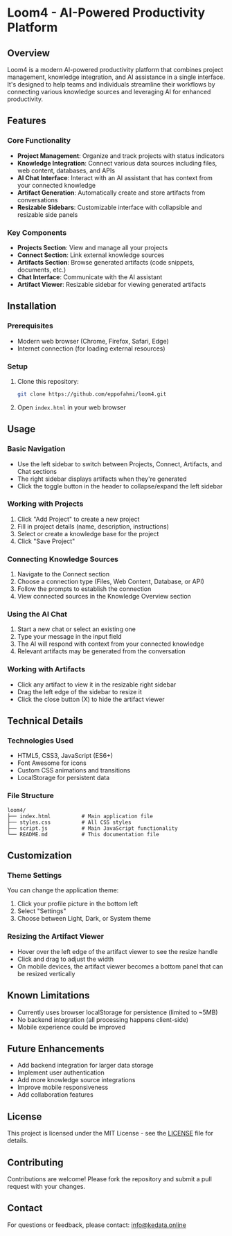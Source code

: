 # Loom4 - AI-Powered Productivity Platform

## Overview

Loom4 is a modern AI-powered productivity platform that combines project management, knowledge integration, and AI assistance in a single interface. It's designed to help teams and individuals streamline their workflows by connecting various knowledge sources and leveraging AI for enhanced productivity.

## Features

### Core Functionality
- **Project Management**: Organize and track projects with status indicators
- **Knowledge Integration**: Connect various data sources including files, web content, databases, and APIs
- **AI Chat Interface**: Interact with an AI assistant that has context from your connected knowledge
- **Artifact Generation**: Automatically create and store artifacts from conversations
- **Resizable Sidebars**: Customizable interface with collapsible and resizable side panels

### Key Components
- **Projects Section**: View and manage all your projects
- **Connect Section**: Link external knowledge sources
- **Artifacts Section**: Browse generated artifacts (code snippets, documents, etc.)
- **Chat Interface**: Communicate with the AI assistant
- **Artifact Viewer**: Resizable sidebar for viewing generated artifacts

## Installation

### Prerequisites
- Modern web browser (Chrome, Firefox, Safari, Edge)
- Internet connection (for loading external resources)

### Setup
1. Clone this repository:
   ```bash
   git clone https://github.com/eppofahmi/loom4.git
   ```
2. Open `index.html` in your web browser

## Usage

### Basic Navigation
- Use the left sidebar to switch between Projects, Connect, Artifacts, and Chat sections
- The right sidebar displays artifacts when they're generated
- Click the toggle button in the header to collapse/expand the left sidebar

### Working with Projects
1. Click "Add Project" to create a new project
2. Fill in project details (name, description, instructions)
3. Select or create a knowledge base for the project
4. Click "Save Project"

### Connecting Knowledge Sources
1. Navigate to the Connect section
2. Choose a connection type (Files, Web Content, Database, or API)
3. Follow the prompts to establish the connection
4. View connected sources in the Knowledge Overview section

### Using the AI Chat
1. Start a new chat or select an existing one
2. Type your message in the input field
3. The AI will respond with context from your connected knowledge
4. Relevant artifacts may be generated from the conversation

### Working with Artifacts
- Click any artifact to view it in the resizable right sidebar
- Drag the left edge of the sidebar to resize it
- Click the close button (X) to hide the artifact viewer

## Technical Details

### Technologies Used
- HTML5, CSS3, JavaScript (ES6+)
- Font Awesome for icons
- Custom CSS animations and transitions
- LocalStorage for persistent data

### File Structure
```
loom4/
├── index.html          # Main application file
├── styles.css          # All CSS styles
├── script.js           # Main JavaScript functionality
└── README.md           # This documentation file
```

## Customization

### Theme Settings
You can change the application theme:
1. Click your profile picture in the bottom left
2. Select "Settings"
3. Choose between Light, Dark, or System theme

### Resizing the Artifact Viewer
- Hover over the left edge of the artifact viewer to see the resize handle
- Click and drag to adjust the width
- On mobile devices, the artifact viewer becomes a bottom panel that can be resized vertically

## Known Limitations
- Currently uses browser localStorage for persistence (limited to ~5MB)
- No backend integration (all processing happens client-side)
- Mobile experience could be improved

## Future Enhancements
- Add backend integration for larger data storage
- Implement user authentication
- Add more knowledge source integrations
- Improve mobile responsiveness
- Add collaboration features

## License

This project is licensed under the MIT License - see the [LICENSE](LICENSE) file for details.

## Contributing

Contributions are welcome! Please fork the repository and submit a pull request with your changes.

## Contact

For questions or feedback, please contact: [info@kedata.online](mailto:info@kedata.online)
